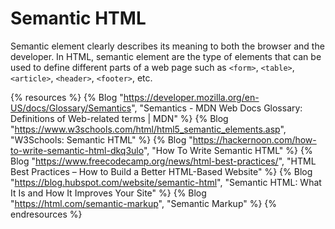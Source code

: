 # Semantic HTML

Semantic element clearly describes its meaning to both the browser and the developer. In HTML, semantic element are the type of elements that can be used to define different parts of a web page such as `<form>`, `<table>`, `<article>`, `<header>`, `<footer>`, etc.

{% resources %}
  {% Blog "https://developer.mozilla.org/en-US/docs/Glossary/Semantics", "Semantics - MDN Web Docs Glossary: Definitions of Web-related terms | MDN" %}
  {% Blog "https://www.w3schools.com/html/html5_semantic_elements.asp", "W3Schools: Semantic HTML" %}
  {% Blog "https://hackernoon.com/how-to-write-semantic-html-dkq3ulo", "How To Write Semantic HTML" %}
  {% Blog "https://www.freecodecamp.org/news/html-best-practices/", "HTML Best Practices – How to Build a Better HTML-Based Website" %}
  {% Blog "https://blog.hubspot.com/website/semantic-html", "Semantic HTML: What It Is and How It Improves Your Site" %}
  {% Blog "https://html.com/semantic-markup", "Semantic Markup" %}
{% endresources %}
